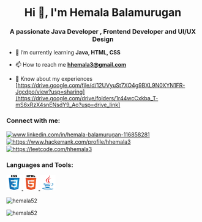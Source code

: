 <h1 align="center">Hi 👋, I'm Hemala Balamurugan</h1>
<h3 align="center">A passionate Java Developer , Frontend Developer and UI/UX Design</h3>

- 🌱 I’m currently learning **Java, HTML, CSS**

- 📫 How to reach me **hhemala3@gmail.com**

- 📄 Know about my experiences [https://drive.google.com/file/d/12UVyuSt7XO4g9BXL9N0XYN1FR-Jgcdpo/view?usp=sharing](https://drive.google.com/drive/folders/1r44wcCxkba_T-mS6xRzX4snENsdY9_Ao?usp=drive_link]

<h3 align="left">Connect with me:</h3>
<p align="left">
<a href="https://linkedin.com/in/www.linkedin.com/in/hemala-balamurugan-116858281" target="blank"><img align="center" src="https://raw.githubusercontent.com/rahuldkjain/github-profile-readme-generator/master/src/images/icons/Social/linked-in-alt.svg" alt="www.linkedin.com/in/hemala-balamurugan-116858281" height="30" width="40" /></a>
<a href="https://www.hackerrank.com/https://www.hackerrank.com/profile/hhemala3" target="blank"><img align="center" src="https://raw.githubusercontent.com/rahuldkjain/github-profile-readme-generator/master/src/images/icons/Social/hackerrank.svg" alt="https://www.hackerrank.com/profile/hhemala3" height="30" width="40" /></a>
<a href="https://www.leetcode.com/https://leetcode.com/hhemala3" target="blank"><img align="center" src="https://raw.githubusercontent.com/rahuldkjain/github-profile-readme-generator/master/src/images/icons/Social/leet-code.svg" alt="https://leetcode.com/hhemala3" height="30" width="40" /></a>
</p>

<h3 align="left">Languages and Tools:</h3>
<p align="left"> <a href="https://www.w3schools.com/css/" target="_blank" rel="noreferrer"> <img src="https://raw.githubusercontent.com/devicons/devicon/master/icons/css3/css3-original-wordmark.svg" alt="css3" width="40" height="40"/> </a> <a href="https://www.w3.org/html/" target="_blank" rel="noreferrer"> <img src="https://raw.githubusercontent.com/devicons/devicon/master/icons/html5/html5-original-wordmark.svg" alt="html5" width="40" height="40"/> </a> <a href="https://www.java.com" target="_blank" rel="noreferrer"> <img src="https://raw.githubusercontent.com/devicons/devicon/master/icons/java/java-original.svg" alt="java" width="40" height="40"/> </a> </p>

<p><img align="center" src="https://github-readme-stats.vercel.app/api/top-langs?username=hemala52&show_icons=true&locale=en&layout=compact" alt="hemala52" /></p>

<p><img align="center" src="https://github-readme-streak-stats.herokuapp.com/?user=hemala52&" alt="hemala52" /></p>
